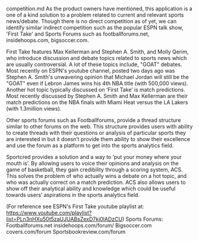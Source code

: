 competition.md
As the product owners have mentioned, this application is a one of a kind solution to a problem related to current and relevant sports news/debate. Though there is no direct competition as of yet, we can identify similar indirect competition such as the popular ESPN talk show, 'First Take' and Sports Forums such as footballforums.net, insidehoops.com, bigsoccer.com. 

First Take features Max Kellerman and Stephen A. Smith, and Molly Qerim, who introduce discussion and debate topics related to sports news which are usually controversial. A lot of these topics include, "GOAT" debates. Most recently on ESPN's youtube channel, posted two days ago was Stephen A. Smith's unwavering opinion that Michael Jordan will still be the "GOAT" even if Lebron James wins his 4th NBA title (with 500,000 views). Another hot topic typically discussed on ‘First Take’ is match predictions. Most recently discussed by Stephen A. Smith and Max Kellerman are their match predictions on the NBA finals with Miami Heat versus the LA Lakers (with 1.3million views).

Other sports forums such as Footballforums, provide a thread structure similar to other forums on the web. This structure provides users with ability to create threads with their questions or analysis of particular sports they are interested in but it doesn’t provide them ability to show their excellence and use the forum as a platform to get into the sports analytics field.

Sportcred provides a solution and a way to ‘put your money where your mouth is’. By allowing users to voice their opinions and analysis on the game of basketball, they gain credibility through a scoring system, ACS.  This solves the problem of who actually wins a debate on a hot topic, and who was actually correct on a match prediction. ACS also allows users to show off their analytical ability and knowledge which could be useful towards users’ aspirations in the sports analytics field.

(For reference see ESPN's First Take youtube playlist at: https://www.youtube.com/playlist?list=PLn3nHXu50t5zaUJUABsZexD7ki0lADzCU)
Sports Forums:
Footballforums.net
insidehoops.com/forum/
Bigsoccer.com
covers.com/forum
Sportsbookreview.com/forum
